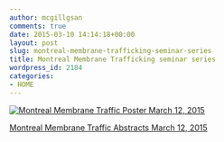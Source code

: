 ```yaml
---
author: mcgillgsan
comments: true
date: 2015-03-10 14:14:18+00:00
layout: post
slug: montreal-membrane-trafficking-seminar-series
title: Montreal Membrane Trafficking seminar series
wordpress_id: 2184
categories:
- HOME
---
```


[![Montreal Membrane Traffic Poster March 12, 2015](https://gsaneuro.files.wordpress.com/2015/03/montreal-membrane-traffic-poster-march-12-2015.jpg?w=244)](https://gsaneuro.files.wordpress.com/2015/03/montreal-membrane-traffic-poster-march-12-2015.jpg)





[Montreal Membrane Traffic Abstracts March 12, 2015](https://gsaneuro.files.wordpress.com/2015/03/montreal-membrane-traffic-abstracts-march-12-2015.pdf)
